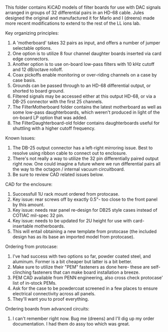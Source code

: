 This folder contains KiCAD models of filter boards for use with DAC signals arranged in groups of 32 differential pairs in an HD-68 cable.
Jules designed the original and manufactured it for Marlo and I (dreens) made more recent modifications to extend to the rest of the LL ions lab.

Key organizing principles:
1. A 'motherboard' takes 32 pairs as input, and offers a number of jumper selectable options.
2. One option is to utilize 8 four channel daughter boards inserted via card edge connectors.
3. Another option is to use on-board low-pass filters with 10 kHz cutoff and 12 dB/octave rolloff.
4. Coax pickoffs enable monitoring or over-riding channels on a case by case basis.
5. Grounds can be passed through to an HD-68 differential output, or shorted to board ground.
6. Filtered signals may be accessed either at this output HD-68, or via a DB-25 connector with the first 25 channels.
7. The FilterMotherboard folder contains the latest motherboard as well as some low-pass daughterboards, which weren't produced in light of the on-board LP option that was added.
8. The FilterDaughterboard-old folder contains daughterboards useful for shuttling with a higher cutoff frequency.

Known Issues:
1. The DB-25 output connector has a left-right mirroring issue. Best to resolve using ribbon cable to connect out to enclosure.
2. There's not really a way to utilize the 32 pin differentially paired output right now.
   One could imagine a future where we run differential pairs all the way to the octagon / internal vacuum circuitboard.
3. Be sure to review CAD related issues below.

CAD for the enclosure:
1. Successfull 1U rack mount ordered from protocase.
2. Key issue: rear screws off by exactly 0.5"- too close to the front panel by this amount.
3. Key issue: needs rear panel re-design for DB25 style cases instead of COTIAC mil-spec 32 pin.
4. Key issue: needs to be updated for 2U height for use with card-insertable motherboards.
5. This will entail obtaining a new template from protocase (the included design has as its base an imported model from protocase).

Ordering from protocase:
1. I've had success with two options so far, powder coated steel, and aluminum. Former is a bit cheaper but latter is a bit better.
2. Make sure to utilize their "PEM" fasteners as done here- these are self-clinching fasteners that can make board installation a breeze.
3. PEM CAD available from PENN engineering, also cross check protocase' list of in-stock PEMs.
4. Ask for the case to be powdercoat screened in a few places to ensure electrical connectivity across all panels.
5. They'll want you to proof everything.

Ordering boards from advanced circuits:
1. I can't remember right now. Bug me (dreens) and I'll dig up my order documentation. I had them do assy too which was great.